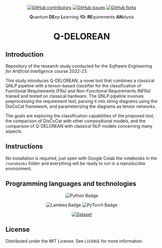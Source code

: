 <div align = "center">

[![GitHub contributors](https://img.shields.io/github/contributors/MCalenda/Q-DELOREAN?style=for-the-badge)](https://GitHub.com/MCalenda/Q-DELOREAN/graphs/contributors)
[![GitHub issues](https://img.shields.io/github/issues/MCalenda/Q-DELOREAN?style=for-the-badge)](https://GitHub.com/MCalenda/Q-DELOREAN/issues)
[![GitHub forks](https://img.shields.io/github/forks/MCalenda/Q-DELOREAN?style=for-the-badge)](https://GitHub.com/MCalenda/Q-DELOREAN/fork)

**Q**uantum **DE**ep **L**earning f**O**r **RE**quirements **AN**alysis

# Q-DELOREAN

</div>

## Introduction

Repository of the research study conducted for the *Software Engineering for Artificial Intelligence* course 2022-23.

This study introduces Q-DELOREAN, a novel tool that combines a classical QNLP pipeline with a tensor-based classifier for the classification of Functional Requirements (FRs) and Non-Functional Requirements (NFRs) trained and tested on classical hardware. The QNLP pipeline involves preprocessing the requirement text, parsing it into string diagrams using the DisCoCat framework, and parameterizing the diagrams as tensor networks.

The goals are exploring the classification capabilities of the proposed tool, the comparison of DisCoCat with other compositional models, and the comparison of Q-DELOREAN with classical NLP models concerning many aspects.

## Instructions

No installation is required, just open with Google Colab the notebooks in the `/notebooks` folder and everything will be ready to run in a reproducible environment.

## Programming languages and technologies

<div align= "center">

![Python Badge](https://img.shields.io/badge/Python-3776AB?logo=python&logoColor=fff&style=for-the-badge)

![Lambeq Badge](https://img.shields.io/badge/Lambeq-2980B9?&style=for-the-badge)
![PyTorch Badge](https://img.shields.io/badge/PyTorch-EE4C2C?logo=pytorch&logoColor=fff&style=for-the-badge)

[![Dataset](https://img.shields.io/badge/Dataset%20-Promise-critical?style=for-the-badge)](https://zenodo.org/record/3309582)

</div>

## License

Distributed under the MIT License. See `LICENSE` for more information.
